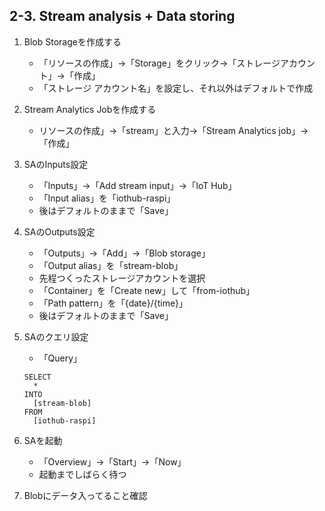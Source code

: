 ## 2-3. Stream analysis + Data storing
1. Blob Storageを作成する
	* 「リソースの作成」->「Storage」をクリック->「ストレージアカウント」->「作成」
	* 「ストレージ アカウント名」を設定し、それ以外はデフォルトで作成
1. Stream Analytics Jobを作成する
	* リソースの作成」->「stream」と入力->「Stream Analytics job」->「作成」
1. SAのInputs設定
	* 「Inputs」->「Add stream input」->「IoT Hub」
	* 「Input alias」を「iothub-raspi」
	* 後はデフォルトのままで「Save」
1. SAのOutputs設定
	* 「Outputs」->「Add」->「Blob storage」
	* 「Output alias」を「stream-blob」
	* 先程つくったストレージアカウントを選択
	* 「Container」を「Create new」して「from-iothub」
	* 「Path pattern」を「{date}/{time}」
	* 後はデフォルトのままで「Save」
1. SAのクエリ設定
	* 「Query」

	```
	SELECT 
	  *
	INTO
	  [stream-blob]
	FROM
	  [iothub-raspi]
	```


1. SAを起動
	* 「Overview」->「Start」->「Now」
	* 起動までしばらく待つ
1. Blobにデータ入ってること確認